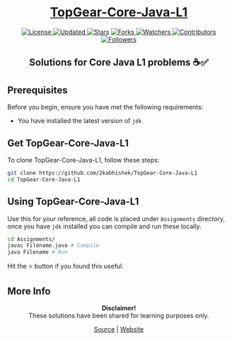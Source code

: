 <div align="center">

<h1><a href="https://2kabhishek.github.io/TopGear-Core-Java-L1">TopGear-Core-Java-L1</a></h1>

<a href="https://github.com/2KAbhishek/TopGear-Core-Java-L1/blob/master/LICENSE">
<img alt="License" src="https://img.shields.io/github/license/2kabhishek/TopGear-Core-Java-L1?style=plastic&color=white&label=License"> </a>

<a href="https://github.com/2KAbhishek/TopGear-Core-Java-L1/pulse">
<img alt="Updated" src="https://img.shields.io/github/last-commit/2kabhishek/TopGear-Core-Java-L1?style=plastic&color=e30724&label=Updated"> </a>

<a href="https://github.com/2KAbhishek/TopGear-Core-Java-L1/stargazers">
<img alt="Stars" src="https://img.shields.io/github/stars/2kabhishek/TopGear-Core-Java-L1?style=plastic&color=00d451&label=Stars"></a>

<a href="https://github.com/2KAbhishek/TopGear-Core-Java-L1/network/members">
<img alt="Forks" src="https://img.shields.io/github/forks/2kabhishek/TopGear-Core-Java-L1?style=plastic&color=1688f0&label=Forks"> </a>

<a href="https://github.com/2KAbhishek/TopGear-Core-Java-L1/watchers">
<img alt="Watchers" src="https://img.shields.io/github/watchers/2kabhishek/TopGear-Core-Java-L1?style=plastic&color=ff5500&label=Watchers"> </a>

<a href="https://github.com/2KAbhishek/TopGear-Core-Java-L1/graphs/contributors">
<img alt="Contributors" src="https://img.shields.io/github/contributors/2kabhishek/TopGear-Core-Java-L1?style=plastic&color=f0f&label=Contributors"> </a>

<a href="https://github.com/2KAbhishek?tab=followers">
<img alt="Followers" src="https://img.shields.io/github/followers/2kabhishek?color=222&style=plastic&label=Followers"> </a>

<h2>Solutions for Core Java L1 problems ☕✅</h2>

</div>

## Prerequisites

Before you begin, ensure you have met the following requirements:

- You have installed the latest version of `jdk`

## Get TopGear-Core-Java-L1

To clone TopGear-Core-Java-L1, follow these steps:

```bash
git clone https://github.com/2kabhishek/TopGear-Core-Java-L1
cd TopGear-Core-Java-L1
```

## Using TopGear-Core-Java-L1

Use this for your reference, all code is placed under `Assignments` directory, once you have `jdk` installed you can compile and run these locally.

```bash
cd Assignments/
javac Filename.java # Compile
java Filename # Run
```

Hit the ⭐ button if you found this useful.

## More Info

<div align="center">

<strong>Disclaimer!</strong><br>
These solutions have been shared for learning purposes only. <br>

<a href="https://github.com/2KAbhishek/TopGear-Core-Java-L1">Source</a> |
<a href="https://2kabhishek.github.io/TopGear-Core-Java-L1">Website</a>

</div>
